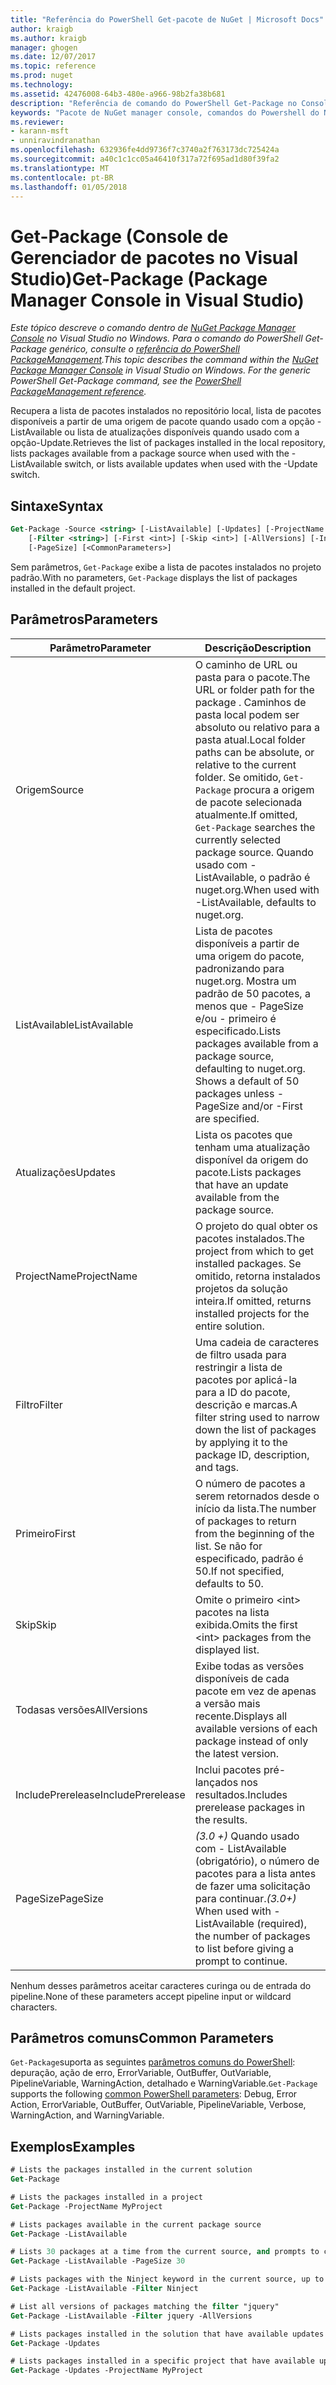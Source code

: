 ```yaml
---
title: "Referência do PowerShell Get-pacote de NuGet | Microsoft Docs"
author: kraigb
ms.author: kraigb
manager: ghogen
ms.date: 12/07/2017
ms.topic: reference
ms.prod: nuget
ms.technology: 
ms.assetid: 42476008-64b3-480e-a966-98b2fa38b681
description: "Referência de comando do PowerShell Get-Package no Console do Gerenciador de pacotes do NuGet no Visual Studio."
keywords: "Pacote de NuGet manager console, comandos do Powershell do NuGet, referência do Powershell do NuGet, Get-Package"
ms.reviewer:
- karann-msft
- unniravindranathan
ms.openlocfilehash: 632936fe4dd9736f7c3740a2f763173dc725424a
ms.sourcegitcommit: a40c1c1cc05a46410f317a72f695ad1d80f39fa2
ms.translationtype: MT
ms.contentlocale: pt-BR
ms.lasthandoff: 01/05/2018
---
```

# <a name="get-package-package-manager-console-in-visual-studio"></a><span data-ttu-id="c81a8-104">Get-Package (Console de Gerenciador de pacotes no Visual Studio)</span><span class="sxs-lookup"><span data-stu-id="c81a8-104">Get-Package (Package Manager Console in Visual Studio)</span></span>

<span data-ttu-id="c81a8-105">*Este tópico descreve o comando dentro de [NuGet Package Manager Console](Package-Manager-Console.md) no Visual Studio no Windows. Para o comando do PowerShell Get-Package genérico, consulte o [referência do PowerShell PackageManagement](/powershell/module/packagemanagement/?view=powershell-6).*</span><span class="sxs-lookup"><span data-stu-id="c81a8-105">*This topic describes the command within the [NuGet Package Manager Console](Package-Manager-Console.md) in Visual Studio on Windows. For the generic PowerShell Get-Package command, see the [PowerShell PackageManagement reference](/powershell/module/packagemanagement/?view=powershell-6).*</span></span>

<span data-ttu-id="c81a8-106">Recupera a lista de pacotes instalados no repositório local, lista de pacotes disponíveis a partir de uma origem de pacote quando usado com a opção - ListAvailable ou lista de atualizações disponíveis quando usado com a opção-Update.</span><span class="sxs-lookup"><span data-stu-id="c81a8-106">Retrieves the list of packages installed in the local repository, lists packages available from a package source when used with the -ListAvailable switch, or lists available updates when used with the -Update switch.</span></span>

## <a name="syntax"></a><span data-ttu-id="c81a8-107">Sintaxe</span><span class="sxs-lookup"><span data-stu-id="c81a8-107">Syntax</span></span>

```ps
Get-Package -Source <string> [-ListAvailable] [-Updates] [-ProjectName <string>]
    [-Filter <string>] [-First <int>] [-Skip <int>] [-AllVersions] [-IncludePrerelease]
    [-PageSize] [<CommonParameters>]
```

<span data-ttu-id="c81a8-108">Sem parâmetros, `Get-Package` exibe a lista de pacotes instalados no projeto padrão.</span><span class="sxs-lookup"><span data-stu-id="c81a8-108">With no parameters, `Get-Package` displays the list of packages installed in the default project.</span></span>

## <a name="parameters"></a><span data-ttu-id="c81a8-109">Parâmetros</span><span class="sxs-lookup"><span data-stu-id="c81a8-109">Parameters</span></span>

| <span data-ttu-id="c81a8-110">Parâmetro</span><span class="sxs-lookup"><span data-stu-id="c81a8-110">Parameter</span></span> | <span data-ttu-id="c81a8-111">Descrição</span><span class="sxs-lookup"><span data-stu-id="c81a8-111">Description</span></span> |
| --- | --- |
| <span data-ttu-id="c81a8-112">Origem</span><span class="sxs-lookup"><span data-stu-id="c81a8-112">Source</span></span> | <span data-ttu-id="c81a8-113">O caminho de URL ou pasta para o pacote.</span><span class="sxs-lookup"><span data-stu-id="c81a8-113">The URL or folder path for the package .</span></span> <span data-ttu-id="c81a8-114">Caminhos de pasta local podem ser absoluto ou relativo para a pasta atual.</span><span class="sxs-lookup"><span data-stu-id="c81a8-114">Local folder paths can be absolute, or relative to the current folder.</span></span> <span data-ttu-id="c81a8-115">Se omitido, `Get-Package` procura a origem de pacote selecionada atualmente.</span><span class="sxs-lookup"><span data-stu-id="c81a8-115">If omitted, `Get-Package` searches the currently selected package source.</span></span> <span data-ttu-id="c81a8-116">Quando usado com - ListAvailable, o padrão é nuget.org.</span><span class="sxs-lookup"><span data-stu-id="c81a8-116">When used with -ListAvailable, defaults to nuget.org.</span></span> |
| <span data-ttu-id="c81a8-117">ListAvailable</span><span class="sxs-lookup"><span data-stu-id="c81a8-117">ListAvailable</span></span> | <span data-ttu-id="c81a8-118">Lista de pacotes disponíveis a partir de uma origem do pacote, padronizando para nuget.org. Mostra um padrão de 50 pacotes, a menos que - PageSize e/ou - primeiro é especificado.</span><span class="sxs-lookup"><span data-stu-id="c81a8-118">Lists packages available from a package source, defaulting to nuget.org. Shows a default of 50 packages unless -PageSize and/or -First are specified.</span></span> |
| <span data-ttu-id="c81a8-119">Atualizações</span><span class="sxs-lookup"><span data-stu-id="c81a8-119">Updates</span></span> | <span data-ttu-id="c81a8-120">Lista os pacotes que tenham uma atualização disponível da origem do pacote.</span><span class="sxs-lookup"><span data-stu-id="c81a8-120">Lists packages that have an update available from the package source.</span></span> |
| <span data-ttu-id="c81a8-121">ProjectName</span><span class="sxs-lookup"><span data-stu-id="c81a8-121">ProjectName</span></span> | <span data-ttu-id="c81a8-122">O projeto do qual obter os pacotes instalados.</span><span class="sxs-lookup"><span data-stu-id="c81a8-122">The project from which to get installed packages.</span></span> <span data-ttu-id="c81a8-123">Se omitido, retorna instalados projetos da solução inteira.</span><span class="sxs-lookup"><span data-stu-id="c81a8-123">If omitted, returns installed projects for the entire solution.</span></span> |
| <span data-ttu-id="c81a8-124">Filtro</span><span class="sxs-lookup"><span data-stu-id="c81a8-124">Filter</span></span> | <span data-ttu-id="c81a8-125">Uma cadeia de caracteres de filtro usada para restringir a lista de pacotes por aplicá-la para a ID do pacote, descrição e marcas.</span><span class="sxs-lookup"><span data-stu-id="c81a8-125">A filter string used to narrow down the list of packages by applying it to the package ID, description, and tags.</span></span> |
| <span data-ttu-id="c81a8-126">Primeiro</span><span class="sxs-lookup"><span data-stu-id="c81a8-126">First</span></span> | <span data-ttu-id="c81a8-127">O número de pacotes a serem retornados desde o início da lista.</span><span class="sxs-lookup"><span data-stu-id="c81a8-127">The number of packages to return from the beginning of the list.</span></span> <span data-ttu-id="c81a8-128">Se não for especificado, padrão é 50.</span><span class="sxs-lookup"><span data-stu-id="c81a8-128">If not specified, defaults to 50.</span></span> |
| <span data-ttu-id="c81a8-129">Skip</span><span class="sxs-lookup"><span data-stu-id="c81a8-129">Skip</span></span> | <span data-ttu-id="c81a8-130">Omite o primeiro &lt;int&gt; pacotes na lista exibida.</span><span class="sxs-lookup"><span data-stu-id="c81a8-130">Omits the first &lt;int&gt; packages from the displayed list.</span></span>  |
| <span data-ttu-id="c81a8-131">Todasas versões</span><span class="sxs-lookup"><span data-stu-id="c81a8-131">AllVersions</span></span> | <span data-ttu-id="c81a8-132">Exibe todas as versões disponíveis de cada pacote em vez de apenas a versão mais recente.</span><span class="sxs-lookup"><span data-stu-id="c81a8-132">Displays all available versions of each package instead of only the latest version.</span></span> |
| <span data-ttu-id="c81a8-133">IncludePrerelease</span><span class="sxs-lookup"><span data-stu-id="c81a8-133">IncludePrerelease</span></span> | <span data-ttu-id="c81a8-134">Inclui pacotes pré-lançados nos resultados.</span><span class="sxs-lookup"><span data-stu-id="c81a8-134">Includes prerelease packages in the results.</span></span> |
| <span data-ttu-id="c81a8-135">PageSize</span><span class="sxs-lookup"><span data-stu-id="c81a8-135">PageSize</span></span> | <span data-ttu-id="c81a8-136">*(3.0 +)*  Quando usado com - ListAvailable (obrigatório), o número de pacotes para a lista antes de fazer uma solicitação para continuar.</span><span class="sxs-lookup"><span data-stu-id="c81a8-136">*(3.0+)* When used with -ListAvailable (required), the number of packages to list before giving a prompt to continue.</span></span> |

<span data-ttu-id="c81a8-137">Nenhum desses parâmetros aceitar caracteres curinga ou de entrada do pipeline.</span><span class="sxs-lookup"><span data-stu-id="c81a8-137">None of these parameters accept pipeline input or wildcard characters.</span></span>

## <a name="common-parameters"></a><span data-ttu-id="c81a8-138">Parâmetros comuns</span><span class="sxs-lookup"><span data-stu-id="c81a8-138">Common Parameters</span></span>

<span data-ttu-id="c81a8-139">`Get-Package`suporta as seguintes [parâmetros comuns do PowerShell](http://go.microsoft.com/fwlink/?LinkID=113216): depuração, ação de erro, ErrorVariable, OutBuffer, OutVariable, PipelineVariable, WarningAction, detalhado e WarningVariable.</span><span class="sxs-lookup"><span data-stu-id="c81a8-139">`Get-Package` supports the following [common PowerShell parameters](http://go.microsoft.com/fwlink/?LinkID=113216): Debug, Error Action, ErrorVariable, OutBuffer, OutVariable, PipelineVariable, Verbose, WarningAction, and WarningVariable.</span></span>

## <a name="examples"></a><span data-ttu-id="c81a8-140">Exemplos</span><span class="sxs-lookup"><span data-stu-id="c81a8-140">Examples</span></span>

```ps
# Lists the packages installed in the current solution
Get-Package

# Lists the packages installed in a project
Get-Package -ProjectName MyProject

# Lists packages available in the current package source
Get-Package -ListAvailable

# Lists 30 packages at a time from the current source, and prompts to continue if more are available
Get-Package -ListAvailable -PageSize 30

# Lists packages with the Ninject keyword in the current source, up to 50
Get-Package -ListAvailable -Filter Ninject

# List all versions of packages matching the filter "jquery"
Get-Package -ListAvailable -Filter jquery -AllVersions

# Lists packages installed in the solution that have available updates
Get-Package -Updates

# Lists packages installed in a specific project that have available updates
Get-Package -Updates -ProjectName MyProject
```


